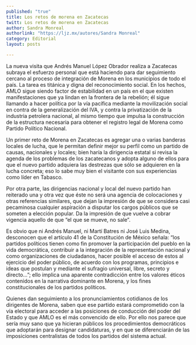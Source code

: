 ```yaml
---
published: "true"
title: Los retos de morena en Zacatecas
twitt: Los retos de morena en Zacatecas
author: Sandra Monreal
authorlink: "https://ljz.mx/autores/Sandra Monreal"
category: Editorial
layout: posts

---
```


La nueva visita que Andrés Manuel López Obrador realiza a Zacatecas subraya
el esfuerzo personal que está haciendo para dar seguimiento cercano al
proceso de integración de Morena en los municipios de todo el país. La
tarea es titánica y digna del reconocimiento social. En los hechos, AMLO
sigue siendo factor de estabilidad en un país en el que existen
manifestaciones que ya lindan en la frontera de la rebelión; él sigue
llamando a hacer política por la vía pacífica mediante la movilización
social en contra de la generalización del IVA, y contra la privatización de
la industria petrolera nacional, al mismo tiempo que impulsa la
construcción de la estructura necesaria para obtener el registro legal de
Morena como Partido Político Nacional.

Un primer reto de Morena en Zacatecas es agregar una o varias banderas
locales de lucha, que le permitan definir mejor su perfil como un partido
de causas, nacionales y locales; bien haría la dirigencia estatal si revisa
la agenda de los problemas de los zacatecanos y adopta alguno de ellos para
que el nuevo partido adquiera las destrezas que sólo se adquieren en la
lucha concreta; eso lo sabe muy bien el visitante con sus experiencias como
líder en Tabasco.

Por otra parte, las dirigencias nacional y local del nuevo partido han
reiterado una y otra vez que éste no será una agencia de colocaciones y
otras referencias similares, que dejan la impresión de que se considera
casi pecaminosa cualquier aspiración a disputar los cargos públicos que se
someten a elección popular. Da la impresión de que vuelve a cobrar vigencia
aquello de que “el que se mueve, no sale”.

Es obvio que ni Andrés Manuel, ni Martí Batres ni José Luis Medina,
desconocen que el artículo 41 de la Constitución de México señala: “los
partidos políticos tienen como fin promover la participación del pueblo en
la vida democrática, contribuir a la integración de la representación
nacional y como organizaciones de ciudadanos, hacer posible el acceso de
estos al ejercicio del poder público, de acuerdo con los programas,
principios e ideas que postulan y mediante el sufragio universal, libre,
secreto y directo…”; ello implica una aparente contradicción entre los
valores éticos contenidos en la narrativa dominante en Morena, y los fines
constitucionales de los partidos políticos.

Quienes dan seguimiento a los pronunciamientos cotidianos de los dirigentes
de Morena, saben que ese partido estará comprometido con la vía electoral
para acceder a las posiciones de conducción del poder del Estado y que AMLO
es el más convencido de ello. Por ello nos parece que sería muy sano que ya
hicieran públicos los procedimientos democráticos que adoptarán para
designar candidaturas, y en que se diferenciarán de las imposiciones
centralistas de todos los partidos del sistema actual.

